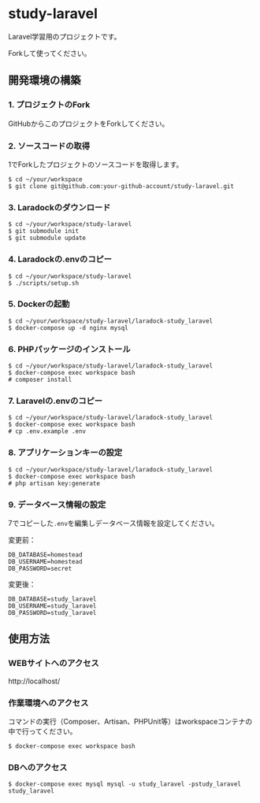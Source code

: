 # study-laravel
Laravel学習用のプロジェクトです。

Forkして使ってください。

## 開発環境の構築
### 1. プロジェクトのFork
GitHubからこのプロジェクトをForkしてください。

### 2. ソースコードの取得
1でForkしたプロジェクトのソースコードを取得します。
```
$ cd ~/your/workspace
$ git clone git@github.com:your-github-account/study-laravel.git
```

### 3. Laradockのダウンロード
```
$ cd ~/your/workspace/study-laravel
$ git submodule init
$ git submodule update
```

### 4. Laradockの.envのコピー
```
$ cd ~/your/workspace/study-laravel
$ ./scripts/setup.sh
```

### 5. Dockerの起動
```
$ cd ~/your/workspace/study-laravel/laradock-study_laravel
$ docker-compose up -d nginx mysql
```

### 6. PHPパッケージのインストール
```
$ cd ~/your/workspace/study-laravel/laradock-study_laravel
$ docker-compose exec workspace bash
# composer install
```

### 7. Laravelの.envのコピー
```
$ cd ~/your/workspace/study-laravel/laradock-study_laravel
$ docker-compose exec workspace bash
# cp .env.example .env
```

### 8. アプリケーションキーの設定
```
$ cd ~/your/workspace/study-laravel/laradock-study_laravel
$ docker-compose exec workspace bash
# php artisan key:generate
```

### 9. データベース情報の設定
7でコピーした`.env`を編集しデータベース情報を設定してください。

変更前：
```
DB_DATABASE=homestead
DB_USERNAME=homestead
DB_PASSWORD=secret
```
変更後：
```
DB_DATABASE=study_laravel
DB_USERNAME=study_laravel
DB_PASSWORD=study_laravel
```

## 使用方法
### WEBサイトへのアクセス
http://localhost/

### 作業環境へのアクセス
コマンドの実行（Composer、Artisan、PHPUnit等）はworkspaceコンテナの中で行ってください。
```
$ docker-compose exec workspace bash
```

### DBへのアクセス
```
$ docker-compose exec mysql mysql -u study_laravel -pstudy_laravel study_laravel
```
